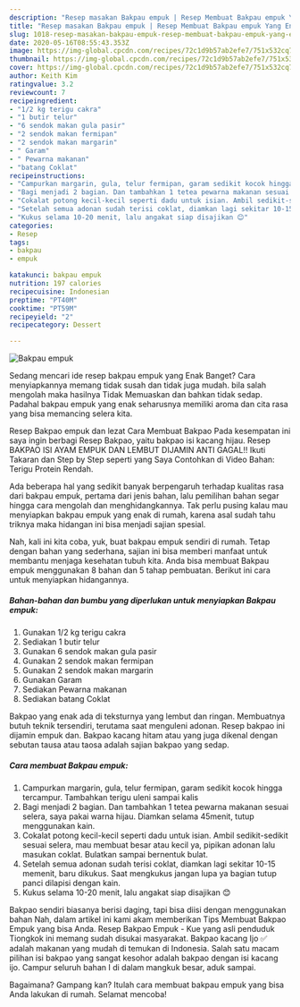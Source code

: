 ```yaml
---
description: "Resep masakan Bakpau empuk | Resep Membuat Bakpau empuk Yang Enak Banget"
title: "Resep masakan Bakpau empuk | Resep Membuat Bakpau empuk Yang Enak Banget"
slug: 1018-resep-masakan-bakpau-empuk-resep-membuat-bakpau-empuk-yang-enak-banget
date: 2020-05-16T08:55:43.353Z
image: https://img-global.cpcdn.com/recipes/72c1d9b57ab2efe7/751x532cq70/bakpau-empuk-foto-resep-utama.jpg
thumbnail: https://img-global.cpcdn.com/recipes/72c1d9b57ab2efe7/751x532cq70/bakpau-empuk-foto-resep-utama.jpg
cover: https://img-global.cpcdn.com/recipes/72c1d9b57ab2efe7/751x532cq70/bakpau-empuk-foto-resep-utama.jpg
author: Keith Kim
ratingvalue: 3.2
reviewcount: 7
recipeingredient:
- "1/2 kg terigu cakra"
- "1 butir telur"
- "6 sendok makan gula pasir"
- "2 sendok makan fermipan"
- "2 sendok makan margarin"
- " Garam"
- " Pewarna makanan"
- "batang Coklat"
recipeinstructions:
- "Campurkan margarin, gula, telur fermipan, garam sedikit kocok hingga tercampur. Tambahkan terigu uleni sampai kalis"
- "Bagi menjadi 2 bagian. Dan tambahkan 1 tetea pewarna makanan sesuai selera, saya pakai warna hijau. Diamkan selama 45menit, tutup menggunakan kain."
- "Cokalat potong kecil-kecil seperti dadu untuk isian. Ambil sedikit-sedikit sesuai selera, mau membuat besar atau kecil ya, pipikan adonan lalu masukan coklat. Bulatkan sampai bernentuk bulat."
- "Setelah semua adonan sudah terisi coklat, diamkan lagi sekitar 10-15 memenit, baru dikukus. Saat mengkukus jangan lupa ya bagian tutup panci dilapisi dengan kain."
- "Kukus selama 10-20 menit, lalu angakat siap disajikan 😊"
categories:
- Resep
tags:
- bakpau
- empuk

katakunci: bakpau empuk 
nutrition: 197 calories
recipecuisine: Indonesian
preptime: "PT40M"
cooktime: "PT59M"
recipeyield: "2"
recipecategory: Dessert

---
```



![Bakpau empuk](https://img-global.cpcdn.com/recipes/72c1d9b57ab2efe7/751x532cq70/bakpau-empuk-foto-resep-utama.jpg)

Sedang mencari ide resep bakpau empuk yang Enak Banget? Cara menyiapkannya memang tidak susah dan tidak juga mudah. bila salah mengolah maka hasilnya Tidak Memuaskan dan bahkan tidak sedap. Padahal bakpau empuk yang enak seharusnya memiliki aroma dan cita rasa yang bisa memancing selera kita.

Resep Bakpao empuk dan lezat Cara Membuat Bakpao Pada kesempatan ini saya ingin berbagi Resep Bakpao, yaitu bakpao isi kacang hijau. Resep BAKPAO ISI AYAM EMPUK DAN LEMBUT DIJAMIN ANTI GAGAL!! Ikuti Takaran dan Step by Step seperti yang Saya Contohkan di Video Bahan: Terigu Protein Rendah.

Ada beberapa hal yang sedikit banyak berpengaruh terhadap kualitas rasa dari bakpau empuk, pertama dari jenis bahan, lalu pemilihan bahan segar hingga cara mengolah dan menghidangkannya. Tak perlu pusing kalau mau menyiapkan bakpau empuk yang enak di rumah, karena asal sudah tahu triknya maka hidangan ini bisa menjadi sajian spesial.


Nah, kali ini kita coba, yuk, buat bakpau empuk sendiri di rumah. Tetap dengan bahan yang sederhana, sajian ini bisa memberi manfaat untuk membantu menjaga kesehatan tubuh kita. Anda bisa membuat Bakpau empuk menggunakan 8 bahan dan 5 tahap pembuatan. Berikut ini cara untuk menyiapkan hidangannya.

<!--inarticleads1-->

##### Bahan-bahan dan bumbu yang diperlukan untuk menyiapkan Bakpau empuk:

1. Gunakan 1/2 kg terigu cakra
1. Sediakan 1 butir telur
1. Gunakan 6 sendok makan gula pasir
1. Gunakan 2 sendok makan fermipan
1. Gunakan 2 sendok makan margarin
1. Gunakan  Garam
1. Sediakan  Pewarna makanan
1. Sediakan batang Coklat


Bakpao yang enak ada di teksturnya yang lembut dan ringan. Membuatnya butuh teknik tersendiri, terutama saat menguleni adonan. Resep bakpao ini dijamin empuk dan. Bakpao kacang hitam atau yang juga dikenal dengan sebutan tausa atau taosa adalah sajian bakpao yang sedap. 

<!--inarticleads2-->

##### Cara membuat Bakpau empuk:

1. Campurkan margarin, gula, telur fermipan, garam sedikit kocok hingga tercampur. Tambahkan terigu uleni sampai kalis
1. Bagi menjadi 2 bagian. Dan tambahkan 1 tetea pewarna makanan sesuai selera, saya pakai warna hijau. Diamkan selama 45menit, tutup menggunakan kain.
1. Cokalat potong kecil-kecil seperti dadu untuk isian. Ambil sedikit-sedikit sesuai selera, mau membuat besar atau kecil ya, pipikan adonan lalu masukan coklat. Bulatkan sampai bernentuk bulat.
1. Setelah semua adonan sudah terisi coklat, diamkan lagi sekitar 10-15 memenit, baru dikukus. Saat mengkukus jangan lupa ya bagian tutup panci dilapisi dengan kain.
1. Kukus selama 10-20 menit, lalu angakat siap disajikan 😊


Bakpao sendiri biasanya berisi daging, tapi bisa diisi dengan menggunakan bahan Nah, dalam artikel ini kami akam memberikan Tips Membuat Bakpao Empuk yang bisa Anda. Resep Bakpao Empuk - Kue yang asli penduduk Tiongkok ini memang sudah disukai masyarakat. Bakpao kacang Ijo ✅ adalah makanan yang mudah di temukan di Indonesia. Salah satu macam pilihan isi bakpao yang sangat kesohor adalah bakpao dengan isi kacang ijo. Campur seluruh bahan I di dalam mangkuk besar, aduk sampai. 

Bagaimana? Gampang kan? Itulah cara membuat bakpau empuk yang bisa Anda lakukan di rumah. Selamat mencoba!
